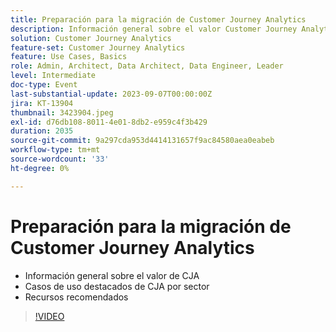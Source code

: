 ```yaml
---
title: Preparación para la migración de Customer Journey Analytics
description: Información general sobre el valor Customer Journey Analytics, aspectos destacados por sector, Recursos recomendados
solution: Customer Journey Analytics
feature-set: Customer Journey Analytics
feature: Use Cases, Basics
role: Admin, Architect, Data Architect, Data Engineer, Leader
level: Intermediate
doc-type: Event
last-substantial-update: 2023-09-07T00:00:00Z
jira: KT-13904
thumbnail: 3423904.jpeg
exl-id: d76db108-8011-4e01-8db2-e959c4f3b429
duration: 2035
source-git-commit: 9a297cda953d4414131657f9ac84580aea0eabeb
workflow-type: tm+mt
source-wordcount: '33'
ht-degree: 0%

---
```


# Preparación para la migración de Customer Journey Analytics

* Información general sobre el valor de CJA
* Casos de uso destacados de CJA por sector
* Recursos recomendados

>[!VIDEO](https://video.tv.adobe.com/v/3423904/?learn=on)
